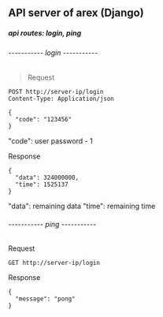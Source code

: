 ## API server of arex (Django)

##### api routes: login, ping


###### ----------- login -----------
> Request
```
POST http://server-ip/login
Content-Type: Application/json

{
  "code": "123456"
}
```
"code": user password - 1

Response
```
{
  "data": 324000000,
  "time": 1525137
}
```
"data": remaining data
"time": remaining time
###### ----------- ping -----------
Request
```
GET http://server-ip/login
```
Response
```
{
  "message": "pong"
}
```